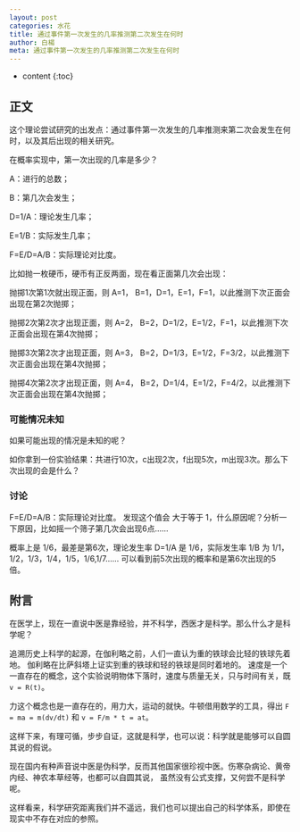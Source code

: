 ```yaml
---
layout: post
categories: 水花
title: 通过事件第一次发生的几率推测第二次发生在何时
author: 白楊
meta: 通过事件第一次发生的几率推测第二次发生在何时
---
```

* content
{:toc}

## 正文

这个理论尝试研究的出发点：通过事件第一次发生的几率推测来第二次会发生在何时，以及其后出现的相关研究。

在概率实现中，第一次出现的几率是多少？

A：进行的总数；

B：第几次会发生；

D=1/A：理论发生几率；

E=1/B：实际发生几率；

F=E/D=A/B：实际理论对比度。

比如抛一枚硬币，硬币有正反两面，现在看正面第几次会出现：

抛掷1次第1次就出现正面，则 A=1， B=1，D=1，E=1，F=1，以此推测下次正面会出现在第2次抛掷；

抛掷2次第2次才出现正面，则 A=2， B=2，D=1/2，E=1/2，F=1，以此推测下次正面会出现在第4次抛掷；

抛掷3次第2次才出现正面，则 A=3， B=2，D=1/3，E=1/2，F=3/2，以此推测下次正面会出现在第4次抛掷；

抛掷4次第2次才出现正面，则 A=4， B=2，D=1/4，E=1/2，F=4/2，以此推测下次正面会出现在第4次抛掷；

### 可能情况未知

如果可能出现的情况是未知的呢？

如你拿到一份实验结果：共进行10次，c出现2次，f出现5次，m出现3次。那么下次出现的会是什么？

### 讨论

F=E/D=A/B：实际理论对比度。 发现这个值会 大于等于 1，什么原因呢？分析一下原因，比如摇一个筛子第几次会出现6点......

概率上是 1/6，最差是第6次，理论发生率 D=1/A 是 1/6，实际发生率 1/B 为 1/1，1/2，1/3，1/4，1/5，1/6,1/7......
可以看到前5次出现的概率和是第6次出现的5倍。

## 附言

在医学上，现在一直说中医是靠经验，并不科学，西医才是科学。那么什么才是科学呢？

追溯历史上科学的起源，在伽利略之前，人们一直认为重的铁球会比轻的铁球先着地。
伽利略在比萨斜塔上证实到重的铁球和轻的铁球是同时着地的。
速度是一个一直存在的概念，这个实验说明物体下落时，速度与质量无关，只与时间有关，既 `v = R(t)`。

力这个概念也是一直存在的，用力大，运动的就快。牛顿借用数学的工具，得出 `F = ma = m(dv/dt)` 和 `v = F/m * t = at`。

这样下来，有理可循，步步自证，这就是科学，也可以说：科学就是能够可以自圆其说的假说。

现在国内有种声音说中医是伪科学，反而其他国家很珍视中医。伤寒杂病论、黄帝内经、神农本草经等，也都可以自圆其说，
虽然没有公式支撑，又何尝不是科学呢。

这样看来，科学研究距离我们并不遥远，我们也可以提出自己的科学体系，即使在现实中不存在对应的参照。


